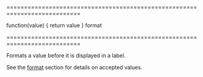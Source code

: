 ===========================================================================
<!--default-->function(value) { return value }<!--/default-->
<!--type-->format<!--/type-->
===========================================================================

<!--shortDescription-->
Formats a value before it is displayed in a label.
<!--/shortDescription-->

<!--fullDescription-->
See the [format](/Documentation/ApiReference/Common/Object_Structures/format/) section for details on accepted values. 
<!--/fullDescription-->